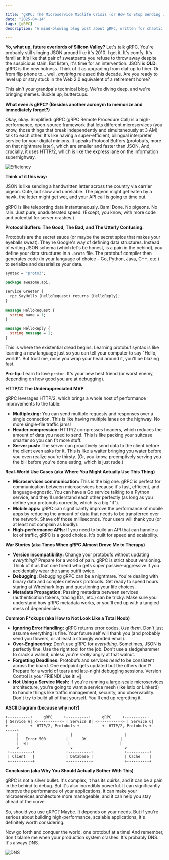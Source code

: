 ```yaml
---

title: "gRPC: The Microservice Midlife Crisis (or How to Stop Sending JSON Like a Boomer)"
date: "2025-04-14"
tags: [gRPC]
description: "A mind-blowing blog post about gRPC, written for chaotic Gen Z engineers. Prepare for protocol buffers, existential dread, and the crushing weight of distributed systems."

---
```


**Yo, what up, future overlords of Silicon Valley?** Let's talk gRPC. You're probably still slinging JSON around like it's 2010. I get it. It's comfy. It's familiar. It's like that pair of sweatpants you refuse to throw away despite the suspicious stain. But listen, it's time for an intervention. JSON is **OLD**. gRPC is the new hotness. Think of it as upgrading from dial-up to fiber. Or from flip phone to... well, *anything* released this decade. Are you ready to level up or stay stuck in the Web 2.0 equivalent of a retirement home?

This ain't your grandpa's technical blog. We're diving deep, and we're bringing memes. Buckle up, buttercups.

**What even *is* gRPC? (Besides another acronym to memorize and immediately forget?)**

Okay, okay. Simplified: gRPC (gRPC Remote Procedure Call) is a high-performance, open-source framework that lets different microservices (you know, those things that break independently and simultaneously at 3 AM) talk to each other. It's like having a super-efficient, bilingual interpreter service for your digital minions. It speaks Protocol Buffers (protobufs, more on that nightmare later), which are smaller and faster than JSON. And, crucially, it uses HTTP/2, which is like the express lane on the information superhighway.

![Efficiency](https://i.kym-cdn.com/photos/images/newsfeed/001/485/549/4e2.jpg)

**Think of it this way:**

JSON is like sending a handwritten letter across the country via carrier pigeon. Cute, but slow and unreliable. The pigeon might get eaten by a hawk, the letter might get wet, and your API call is going to time out.

gRPC is like teleporting data instantaneously. Bam! Done. No pigeons. No rain. Just pure, unadulterated speed. (Except, you know, with more code and potential for server crashes.)

**Protocol Buffers: The Good, The Bad, and The Utterly Confusing.**

Protobufs are the secret sauce (or maybe the secret spice that makes your eyeballs sweat). They're Google's way of defining data structures. Instead of writing JSON schema (which let's be honest, is a pain in the behind), you define your data structures in a `.proto` file. The protobuf compiler then generates code (in your language of choice – Go, Python, Java, C++, etc.) to serialize and deserialize your data.

```protobuf
syntax = "proto3";

package awesome.api;

service Greeter {
  rpc SayHello (HelloRequest) returns (HelloReply);
}

message HelloRequest {
  string name = 1;
}

message HelloReply {
  string message = 1;
}
```

This is where the existential dread begins. Learning protobuf syntax is like learning a new language just so you can tell your computer to say "Hello, world!". But trust me, once you wrap your head around it, you'll be blazing fast.

**Pro-tip:** Learn to love `protoc`. It's your new best friend (or worst enemy, depending on how good you are at debugging).

**HTTP/2: The Underappreciated MVP**

gRPC leverages HTTP/2, which brings a whole host of performance improvements to the table:

*   **Multiplexing:** You can send multiple requests and responses over a single connection. This is like having multiple lanes on the highway. No more single-file traffic jams!
*   **Header compression:** HTTP/2 compresses headers, which reduces the amount of data you need to send. This is like packing your suitcase smarter so you can fit more stuff.
*   **Server push:** The server can proactively send data to the client before the client even asks for it. This is like a waiter bringing you water before you even realize you're thirsty. (Or, you know, preemptively serving you the bill before you're done eating, which is just rude.)

**Real-World Use Cases (aka Where You Might Actually Use This Thing)**

*   **Microservices communication:** This is the big one. gRPC is perfect for communication between microservices because it's fast, efficient, and language-agnostic. You can have a Go service talking to a Python service, and they'll understand each other perfectly (as long as you define your protobufs correctly, which is a big "if").
*   **Mobile apps:** gRPC can significantly improve the performance of mobile apps by reducing the amount of data that needs to be transferred over the network. Shave off those milliseconds. Your users will thank you (or at least not complain as loudly).
*   **High-performance APIs:** If you need to build an API that can handle a lot of traffic, gRPC is a good choice. It's built for speed and scalability.

**War Stories (aka Times When gRPC Almost Drove Me to Therapy)**

*   **Version incompatibility:** Change your protobufs without updating *everything*? Prepare for a world of pain. gRPC is strict about versioning. Think of it as that one friend who gets *super* passive-aggressive if you accidentally wear the same outfit twice.
*   **Debugging:** Debugging gRPC can be a nightmare. You're dealing with binary data and complex network protocols. Get ready to spend hours staring at Wireshark logs and questioning your life choices.
*   **Metadata Propagation:** Passing metadata between services (authentication tokens, tracing IDs, etc.) can be tricky. Make sure you understand how gRPC metadata works, or you'll end up with a tangled mess of dependencies.

**Common F\*ckups (aka How to Not Look Like a Total Noob)**

*   **Ignoring Error Handling:** gRPC returns error codes. *Use them*. Don't just assume everything is fine. Your future self will thank you (and probably send you flowers, or at least a strongly worded email).
*   **Over-Engineering:** Don't use gRPC for *everything*. Sometimes, JSON is perfectly fine. Use the right tool for the job. Don't use a sledgehammer to crack a walnut, unless you're *really* angry at that walnut.
*   **Forgetting Deadlines:** Protobufs and services *need* to be consistent across the board. One endpoint gets updated but the others don't? Prepare for a world of tears and late-night debugging sessions. Version Control is your FRIEND! Use it! 💀🙏
*   **Not Using a Service Mesh:** If you're running a large-scale microservices architecture, you're going to want a service mesh (like Istio or Linkerd) to handle things like traffic management, security, and observability. Don't try to build all of that yourself. You'll end up regretting it.

**ASCII Diagram (because why not?)**

```
+----------+     gRPC     +----------+     gRPC     +----------+
| Service A| <-----------> | Service B| <-----------> | Service C|
+----------+  HTTP/2, Protobufs +----------+  HTTP/2, Protobufs +----------+
     |                       |                       |
     |   Error 500         |      OK               |
     |  💀🙏                  |                      |
     v                       v                       v
 +----------+              +----------+              +----------+
 | Client   |              | Database |              | Cache    |
 +----------+              +----------+              +----------+
```

**Conclusion (aka Why You Should Actually Bother With This)**

gRPC is not a silver bullet. It's complex, it has its quirks, and it can be a pain in the behind to debug. But it's also incredibly powerful. It can significantly improve the performance of your applications, it can make your microservices architecture more manageable, and it can help you stay ahead of the curve.

So, should you use gRPC? Maybe. It depends on your needs. But if you're serious about building high-performance, scalable applications, it's definitely worth considering.

Now go forth and conquer the world, one protobuf at a time! And remember, don't blame me when your production system crashes. It's probably DNS. It's always DNS.

![DNS](https://i.imgflip.com/4qg21t.jpg)
